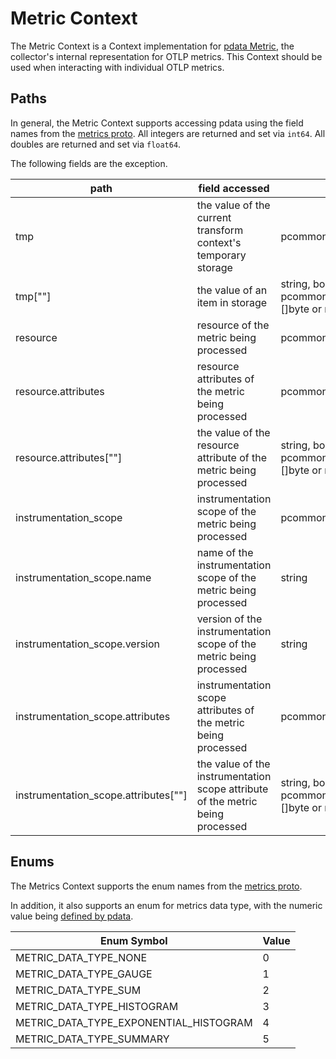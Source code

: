 # Metric Context

The Metric Context is a Context implementation for [pdata Metric](https://github.com/open-telemetry/opentelemetry-collector/tree/main/pdata/pmetric), the collector's internal representation for OTLP metrics.  This Context should be used when interacting with individual OTLP metrics.

## Paths
In general, the Metric Context supports accessing pdata using the field names from the [metrics proto](https://github.com/open-telemetry/opentelemetry-proto/blob/main/opentelemetry/proto/metrics/v1/metrics.proto).  All integers are returned and set via `int64`.  All doubles are returned and set via `float64`.

The following fields are the exception.

| path                                   | field accessed                                                                 | type                                                                    |
|----------------------------------------|--------------------------------------------------------------------------------|-------------------------------------------------------------------------|
| tmp                                    | the value of the current transform context's temporary storage                 | pcommon.Map                                                             |
| tmp\[""\]                              | the value of an item in storage                                                | string, bool, int64, float64, pcommon.Map, pcommon.Slice, []byte or nil |
| resource                               | resource of the metric being processed                                         | pcommon.Resource                                                        |
| resource.attributes                    | resource attributes of the metric being processed                              | pcommon.Map                                                             |
| resource.attributes\[""\]              | the value of the resource attribute of the metric being processed              | string, bool, int64, float64, pcommon.Map, pcommon.Slice, []byte or nil |
| instrumentation_scope                  | instrumentation scope of the metric being processed                            | pcommon.InstrumentationScope                                            |
| instrumentation_scope.name             | name of the instrumentation scope of the metric being processed                | string                                                                  |
| instrumentation_scope.version          | version of the instrumentation scope of the metric being processed             | string                                                                  |
| instrumentation_scope.attributes       | instrumentation scope attributes of the metric being processed                 | pcommon.Map                                                             |
| instrumentation_scope.attributes\[""\] | the value of the instrumentation scope attribute of the metric being processed | string, bool, int64, float64, pcommon.Map, pcommon.Slice, []byte or nil |

## Enums

The Metrics Context supports the enum names from the [metrics proto](https://github.com/open-telemetry/opentelemetry-proto/blob/main/opentelemetry/proto/metrics/v1/metrics.proto).

In addition, it also supports an enum for metrics data type, with the numeric value being [defined by pdata](https://github.com/open-telemetry/opentelemetry-collector/blob/main/pdata/pmetric/metrics.go).

| Enum Symbol                            | Value |
|----------------------------------------|-------|
| METRIC_DATA_TYPE_NONE                  | 0     |
| METRIC_DATA_TYPE_GAUGE                 | 1     |
| METRIC_DATA_TYPE_SUM                   | 2     |
| METRIC_DATA_TYPE_HISTOGRAM             | 3     |
| METRIC_DATA_TYPE_EXPONENTIAL_HISTOGRAM | 4     |
| METRIC_DATA_TYPE_SUMMARY               | 5     |